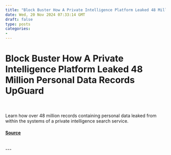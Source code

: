 ```yaml
---
title: "Block Buster How A Private Intelligence Platform Leaked 48 Million Personal Data Records UpGuard"
date: Wed, 20 Nov 2024 07:33:14 GMT
draft: false
type: posts
categories: 
- 
---
```

# Block Buster How A Private Intelligence Platform Leaked 48 Million Personal Data Records UpGuard

<br/>

<br/>
Learn how over 48 million records containing personal data leaked from within the systems of a private intelligence search service.

#### [Source](https://www.upguard.com/breaches/s3-localblox)

<br/>
---
